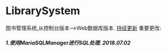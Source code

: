 # LibrarySystem
图书管理系统,从控制台版本-->Web数据库版本.
[持续更新](https://www.processon.com/view/link/5b24b04ae4b06d15ca94aedb)
重要更改:
##### 1.使用MariaSQLManager进行SQL处理.  2018.07.02
